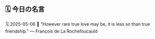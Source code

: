 ## 🗓️ 今日の名言

<!--START_SECTION:quote-->
🗓️ 2025-05-06
💬 "However rare true love may be, it is less so than true friendship." — François de La Rochefoucauld
<!--END_SECTION:quote-->
